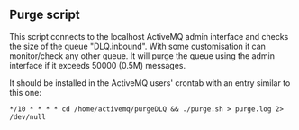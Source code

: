 Purge script
---

This script connects to the localhost ActiveMQ admin interface and checks the size of the queue "DLQ.inbound". With some customisation it can monitor/check any other queue. It will purge the queue using the admin interface if it exceeds 50000 (0.5M) messages.

It should be installed in the ActiveMQ users' crontab with an entry similar to this one:


```
*/10 * * * * cd /home/activemq/purgeDLQ && ./purge.sh > purge.log 2> /dev/null
```
